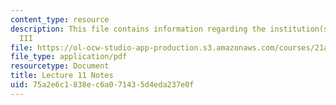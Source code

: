 ```yaml
---
content_type: resource
description: This file contains information regarding the institution(s) of medicine
  III
file: https://ol-ocw-studio-app-production.s3.amazonaws.com/courses/21a-215-disease-and-health-culture-society-and-ethics-spring-2012/75a2e6c1838ec6a071435d4eda237e0f_MIT21A_215S12_lecture_11.pdf
file_type: application/pdf
resourcetype: Document
title: Lecture 11 Notes
uid: 75a2e6c1-838e-c6a0-7143-5d4eda237e0f
---
```

